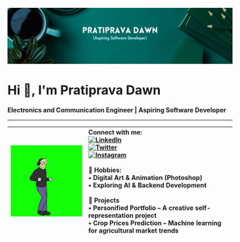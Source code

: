 ![logo](https://github.com/PratipravaDawn/PratipravaDawn/blob/main/Simple%20Work%20LinkedIn%20Banner.png)

# Hi 👋, I'm Pratiprava Dawn
**Electronics and Communication Engineer | Aspiring Software Developer**

---

| ![Vibe Guy](https://github.com/PratipravaDawn/PratipravaDawn/blob/main/Vibe-Guy1-ezgif.com-resize.gif) | <div align="left">**Connect with me:**<br>[![LinkedIn](https://img.shields.io/badge/LinkedIn-0077B5?style=for-the-badge&logo=linkedin&logoColor=white)](https://www.linkedin.com/in/pratiprava-dawn/)<br>[![Twitter](https://img.shields.io/badge/Twitter-1DA1F2?style=for-the-badge&logo=twitter&logoColor=white)](https://x.com/dawn_takamine)<br>[![Instagram](https://img.shields.io/badge/Instagram-E4405F?style=for-the-badge&logo=instagram&logoColor=white)](https://www.instagram.com/dawn_raws?igsh=N2o4cTd1MmpsNTRv)<br><br>🏓 Hobbies:<br>• Digital Art & Animation (Photoshop)<br>• Exploring AI & Backend Development<br><br>**📌 Projects**<br>• Personified Portfolio – A creative self-representation project<br>• Crop Prices Prediction – Machine learning for agricultural market trends</div> |
| --- | --- |
